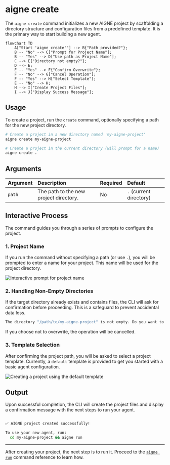 # aigne create

The `aigne create` command initializes a new AIGNE project by scaffolding a directory structure and configuration files from a predefined template. It is the primary way to start building a new agent.

```mermaid
flowchart TD
    A["Start 'aigne create'"] --> B{"Path provided?"};
    B -- "No" --> C["Prompt for Project Name"];
    B -- "Yes" --> D["Use path as Project Name"];
    C --> E{"Directory not empty?"};
    D --> E;
    E -- "Yes" --> F{"Confirm Overwrite"};
    F -- "No" --> G["Cancel Operation"];
    F -- "Yes" --> H["Select Template"];
    E -- "No" --> H;
    H --> I["Create Project Files"];
    I --> J["Display Success Message"];
```

## Usage

To create a project, run the `create` command, optionally specifying a path for the new project directory.

```bash
# Create a project in a new directory named 'my-aigne-project'
aigne create my-aigne-project

# Create a project in the current directory (will prompt for a name)
aigne create .
```

## Arguments

| Argument | Description                               | Required | Default                 |
| :------- | :---------------------------------------- | :------- | :---------------------- |
| `path`   | The path to the new project directory.    | No       | `.` (current directory) |

## Interactive Process

The command guides you through a series of prompts to configure the project.

### 1. Project Name

If you run the command without specifying a path (or use `.`), you will be prompted to enter a name for your project. This name will be used for the project directory.

![Interactive prompt for project name](https://docsmith.aigne.io/image-bin/uploads/61a25e0b14ee2b304cd02972e81236b2.png)

### 2. Handling Non-Empty Directories

If the target directory already exists and contains files, the CLI will ask for confirmation before proceeding. This is a safeguard to prevent accidental data loss.

```bash
The directory "/path/to/my-aigne-project" is not empty. Do you want to remove its contents?
```

If you choose not to overwrite, the operation will be cancelled.

### 3. Template Selection

After confirming the project path, you will be asked to select a project template. Currently, a `default` template is provided to get you started with a basic agent configuration.

![Creating a project using the default template](https://docsmith.aigne.io/image-bin/uploads/d77c21029750a66ba316b3a91e00f9ca.png)

## Output

Upon successful completion, the CLI will create the project files and display a confirmation message with the next steps to run your agent.

```bash

✅ AIGNE project created successfully!

To use your new agent, run:
  cd my-aigne-project && aigne run
```

---

After creating your project, the next step is to run it. Proceed to the [`aigne run`](./command-reference-run.md) command reference to learn how.